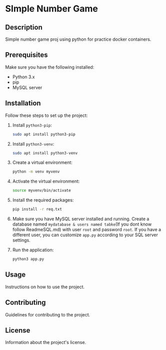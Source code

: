 # SImple Number Game
## Description
Simple number game proj using python for practice docker containers.

## Prerequisites
Make sure you have the following installed:
- Python 3.x
- pip
- MySQL server

## Installation
Follow these steps to set up the project:

1. Install `python3-pip`:
    ```bash
    sudo apt install python3-pip
    ```

2. Install `python3-venv`:
    ```bash
    sudo apt install python3-venv
    ```

3. Create a virtual environment:
    ```bash
    python -m venv myvenv
    ```

4. Activate the virtual environment:
    ```bash
    source myvenv/bin/activate
    ```

5. Install the required packages:
    ```bash
    pip install -r req.txt
    ```

6. Make sure you have MySQL server installed and running. Create a database named `mydatabase & users named tabke`(If you dont know follow ReadmeSQL.md) with user `root` and password `root`. If you have a different user, you can customize `app.py` according to your SQL server settings.

7. Run the application:
    ```bash
    python3 app.py
    ```

## Usage
Instructions on how to use the project.

## Contributing
Guidelines for contributing to the project.

## License
Information about the project's license.

